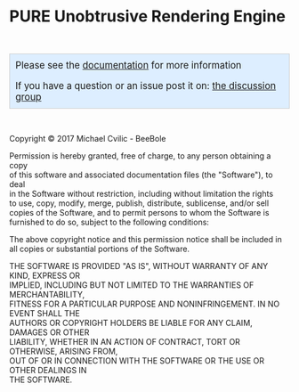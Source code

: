 <h1>PURE Unobtrusive Rendering Engine</h1>

<p>&nbsp;</p>

<div style="background-color:#DDEEFF;border:1px solid #CCCCCC;padding:10px;">
<big>Please see the <a href="http://beebole.com/pure/">documentation</a> for more information</big><br />&nbsp;<br />
<big>If you have a question or an issue post it on: <a href="http://groups.google.com/group/Pure-Unobtrusive-Rendering-Engine">the discussion group</a></big>
</div>

<p>&nbsp;</p>

<p>Copyright &copy; 2017 Michael Cvilic - BeeBole</p>

<p>Permission is hereby granted, free of charge, to any person obtaining a copy<br/>
of this software and associated documentation files (the "Software"), to deal<br/>
in the Software without restriction, including without limitation the rights<br/>
to use, copy, modify, merge, publish, distribute, sublicense, and/or sell<br/>
copies of the Software, and to permit persons to whom the Software is<br/>
furnished to do so, subject to the following conditions:</p>

<p>The above copyright notice and this permission notice shall be included in<br/>
all copies or substantial portions of the Software.</p>

<p>THE SOFTWARE IS PROVIDED "AS IS", WITHOUT WARRANTY OF ANY KIND, EXPRESS OR<br/>
IMPLIED, INCLUDING BUT NOT LIMITED TO THE WARRANTIES OF MERCHANTABILITY,<br/>
FITNESS FOR A PARTICULAR PURPOSE AND NONINFRINGEMENT. IN NO EVENT SHALL THE<br/>
AUTHORS OR COPYRIGHT HOLDERS BE LIABLE FOR ANY CLAIM, DAMAGES OR OTHER<br/>
LIABILITY, WHETHER IN AN ACTION OF CONTRACT, TORT OR OTHERWISE, ARISING FROM,<br/>
OUT OF OR IN CONNECTION WITH THE SOFTWARE OR THE USE OR OTHER DEALINGS IN<br/>
THE SOFTWARE.</p>
